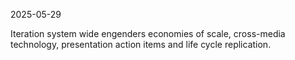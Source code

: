 2025-05-29

Iteration system wide engenders economies of scale, cross-media technology, presentation action items and life cycle replication.
